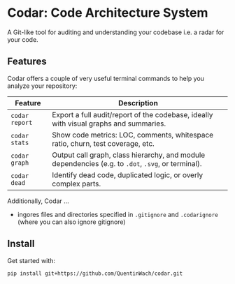 # Codar: Code Architecture System
A Git-like tool for auditing and understanding your codebase i.e. a radar for your code.

## Features

Codar offers a couple of very useful terminal commands to help you analyze your repository:

| Feature       | Description                                                                                                     |
| ------------- | --------------------------------------------------------------------------------------------------------------- |
| `codar report` | Export a full audit/report of the codebase, ideally with visual graphs and summaries.                           |
| `codar stats`  | Show code metrics: LOC, comments, whitespace ratio, churn, test coverage, etc.                                  |
| `codar graph`  | Output call graph, class hierarchy, and module dependencies (e.g. to `.dot`, `.svg`, or terminal).              |
| `codar dead`  | Identify dead code, duplicated logic, or overly complex parts.                                                  |

Additionally, Codar ...
+ ingores files and directories specified in `.gitignore` and `.codarignore` (where you can also ignore gitignore)


## Install

Get started with:
```bash
pip install git+https://github.com/QuentinWach/codar.git
```



